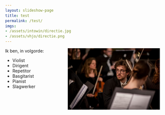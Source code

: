 ```yaml
---
layout: slideshow-page
title: test
permalink: /test/
imgs:
- /assets/intowin/directie.jpg
- /assets/vhjo/directie.png
---
```


<img src="/assets/krashna/krashna-2019-03-10.jpg" width="300" align="right"/>

Ik ben, in volgorde:

- Violist
- Dirigent
- Repetitor
- Basgitarist
- Pianist
- Slagwerker


